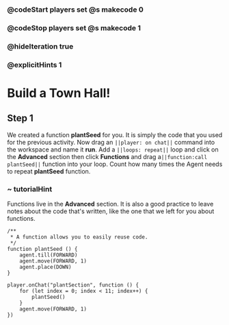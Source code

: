 ### @codeStart players set @s makecode 0
### @codeStop players set @s makecode 1

### @hideIteration true 
### @explicitHints 1


# Build a Town Hall!

## Step 1
We created a function **plantSeed** for you. It is simply the code that you used for the previous activity. Now drag an ``||player: on chat||`` command into the workspace and name it **run**. Add a ``||loops: repeat||`` loop and click on the **Advanced** section then click **Functions** and drag a``||function:call plantSeed||`` function into your loop. Count how many times the Agent needs to repeat **plantSeed** function. 

### ~ tutorialHint
Functions live in the **Advanced** section. It is also a good practice to leave notes about the code that's written, like the one that we left for you about functions. 

```template
/**
 * A function allows you to easily reuse code.
 */
function plantSeed () {
    agent.till(FORWARD)
    agent.move(FORWARD, 1)
    agent.place(DOWN)
}
```

```ghost
player.onChat("plantSection", function () {
    for (let index = 0; index < 11; index++) {
        plantSeed()
    }
    agent.move(FORWARD, 1)
})
```
